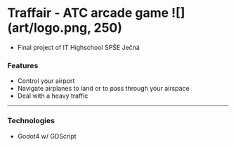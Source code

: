 # Traffair - ATC arcade game ![](art/logo.png, 250)
- Final project of IT Highschool SPŠE Ječná
### Features
- Control your airport
- Navigate airplanes to land or to pass through your airspace
- Deal with a heavy traffic
---
### Technologies
- Godot4 w/ GDScript
